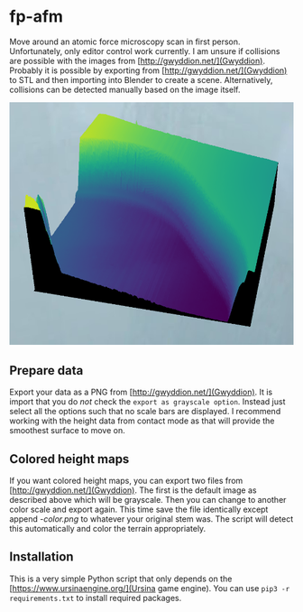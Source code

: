# fp-afm
Move around an atomic force microscopy scan in first person.
Unfortunately, only editor control work currently.
I am unsure if collisions are possible with the images from [http://gwyddion.net/](Gwyddion).
Probably it is possible by exporting from [http://gwyddion.net/](Gwyddion) to STL and then importing into Blender to create a scene.
Alternatively, collisions can be detected manually based on the image itself.

![Editor view of AFM height map.](screenshot_01.png "Editor view of AFM height map.")

## Prepare data
Export your data as a PNG from [http://gwyddion.net/](Gwyddion).
It is import that you do *not* check the `export as grayscale option`.
Instead just select all the options such that no scale bars are displayed.
I recommend working with the height data from contact mode as that will provide the smoothest surface to move on.

## Colored height maps
If you want colored height maps, you can export two files from [http://gwyddion.net/](Gwyddion).
The first is the default image as described above which will be grayscale.
Then you can change to another color scale and export again.
This time save the file identically except append *-color.png* to whatever your original stem was.
The script will detect this automatically and color the terrain appropriately.

## Installation
This is a very simple Python script that only depends on the [https://www.ursinaengine.org/](Ursina game engine).
You can use `pip3 -r requirements.txt` to install required packages.
